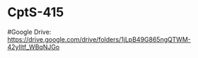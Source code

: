 # CptS-415

#Google Drive: https://drive.google.com/drive/folders/1jLpB49G865ngQTWM-42yIItf_WBqNJGo
